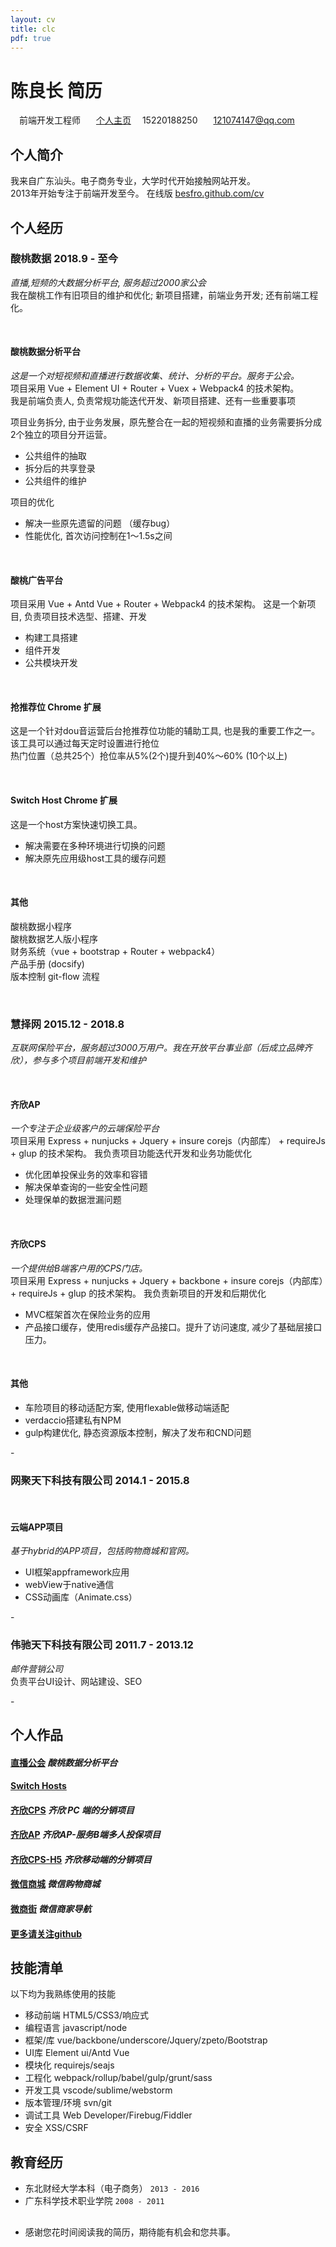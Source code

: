 ```yaml
---
layout: cv
title: clc
pdf: true
---
```


# 陈良长 __简历__

<div id="webaddress">
<i class="fi-bookmark" style="margin-left:1em"></i> 前端开发工程师
<i class="fi-social-github" style="margin-left:1em"></i>
<a href="https://github.com/besfro" style="margin-left:0.5em" target="_blank">个人主页</a>
<i class="fi-telephone" style="margin-left:1em"></i>15220188250
<i class="fi-mail" style="margin-left:1em"></i>
<a href="mailto:121074147@qq.com" style="margin-left:0.5em">121074147@qq.com</a>
</div>

<span class="divline"></span>
<span class="divline"></span>

## 个人简介
我来自广东汕头。电子商务专业，大学时代开始接触网站开发。<br>
2013年开始专注于前端开发至今。
在线版 <a href="https://besfro.github.com/cv" target="_blank">besfro.github.com/cv</a> 

## 个人经历

### __酸桃数据 2018.9 - 至今__
<span class="grap">_直播,短频的大数据分析平台, 服务超过2000家公会_</span>  
我在酸桃工作有旧项目的维护和优化; 新项目搭建，前端业务开发; 还有前端工程化。

&nbsp;  
#### __酸桃数据分析平台__
<span class="grap">_这是一个对短视频和直播进行数据收集、统计、分析的平台。服务于公会。_</span>  
项目采用 Vue + Element UI + Router + Vuex + Webpack4 的技术架构。  
我是前端负责人, 负责常规功能迭代开发、新项目搭建、还有一些重要事项  

项目业务拆分, 由于业务发展，原先整合在一起的短视频和直播的业务需要拆分成2个独立的项目分开运营。  
- 公共组件的抽取
- 拆分后的共享登录
- 公共组件的维护

项目的优化
- 解决一些原先遗留的问题 （缓存bug）
- 性能优化, 首次访问控制在1～1.5s之间

&nbsp;  
#### __酸桃广告平台__
项目采用 Vue + Antd Vue + Router + Webpack4 的技术架构。 
这是一个新项目, 负责项目技术选型、搭建、开发  

- 构建工具搭建
- 组件开发 
- 公共模块开发

&nbsp;  
#### __抢推荐位 Chrome 扩展__
这是一个针对dou音运营后台抢推荐位功能的辅助工具, 也是我的重要工作之一。  
该工具可以通过每天定时设置进行抢位  
热门位置（总共25个）抢位率从5%(2个)提升到40%～60% (10个以上)

&nbsp;  
#### __Switch Host Chrome 扩展__
这是一个host方案快速切换工具。 
- 解决需要在多种环境进行切换的问题
- 解决原先应用级host工具的缓存问题

&nbsp;  
#### __其他__
酸桃数据小程序  
酸桃数据艺人版小程序  
财务系统（vue + bootstrap + Router + webpack4）  
产品手册 (docsify)  
版本控制 git-flow 流程  

<br/>

### __慧择网 2015.12 - 2018.8__ 
<span class="grap">_互联网保险平台，服务超过3000万用户。我在开放平台事业部（后成立品牌齐欣），参与多个项目前端开发和维护_</span>

<br/>

#### __齐欣AP__
<span class="grap">_一个专注于企业级客户的云端保险平台_</span>  
项目采用 Express + nunjucks + Jquery + insure corejs（内部库） + requireJs + glup 的技术架构。
我负责项目功能迭代开发和业务功能优化
- 优化团单投保业务的效率和容错
- 解决保单查询的一些安全性问题
- 处理保单的数据泄漏问题

<br/>

#### __齐欣CPS__
<span class="grap">_一个提供给B端客户用的CPS门店。_</span>  
项目采用 Express + nunjucks + Jquery + backbone + insure corejs（内部库）+ requireJs + glup 的技术架构。
我负责新项目的开发和后期优化
- MVC框架首次在保险业务的应用
- 产品接口缓存，使用redis缓存产品接口。提升了访问速度, 减少了基础层接口压力。

<br/>

#### __其他__
- 车险项目的移动适配方案, 使用flexable做移动端适配
- verdaccio搭建私有NPM
- gulp构建优化, 静态资源版本控制，解决了发布和CND问题

<span class="divline">-</span>

### __网聚天下科技有限公司 2014.1 - 2015.8__ 

<br/>

#### __云端APP项目__
<span class="grap">_基于hybrid的APP项目，包括购物商城和官网。_</span>

- UI框架appframework应用
- webView于native通信
- CSS动画库（Animate.css）

<span class="divline">-</span>

### __伟驰天下科技有限公司 2011.7 - 2013.12__ 
<span class="grap">_邮件营销公司_</span>  
负责平台UI设计、网站建设、SEO

<span class="divline">-</span>

## 个人作品

#### <i class="fi-link"></i> <a href="https://mcn.suantao.com" target="_blank">直播公会</a> <span class="deta">_酸桃数据分析平台_</span>
#### <i class="fi-link"></i> <a href="https://github.com/besfro/switch-hosts" target="_blank">Switch Hosts</a> 
#### <i class="fi-link"></i> <a href="https://cps.qixin18.com/index" target="_blank">齐欣CPS</a> <span class="deta">_齐欣 PC 端的分销项目_</span>
#### <i class="fi-link"></i> <a href="https://www.qixin18.com/" target="_blank">齐欣AP</a>  <span class="deta">_齐欣AP-服务B端多人投保项目_</span>
#### <i class="fi-link"></i> <a href="https://cps.qixin18.com/m/index" target="_blank">齐欣CPS-H5</a> <span class="deta">_齐欣移动端的分销项目_</span>
#### <i class="fi-link"></i> <a href="http://jiusdzsy.s.wsjqq.com/mobile/" target="_blank">微信商城</a>  <span class="deta">_微信购物商城_</span>
#### <i class="fi-link"></i> <a href="http://www.wsjqq.com/m/" target="_blank">微商街</a> <span class="deta">_微信商家导航_</span>
#### <i class="fi-link"></i> <a href="https://github.com/besfro" target="_blank">更多请关注github</a> 

## 技能清单

以下均为我熟练使用的技能
- 移动前端 HTML5/CSS3/响应式
- 编程语言 javascript/node
- 框架/库 vue/backbone/underscore/Jquery/zpeto/Bootstrap
- UI库 Element ui/Antd Vue
- 模块化 requirejs/seajs
- 工程化 webpack/rollup/babel/gulp/grunt/sass
- 开发工具 vscode/sublime/webstorm
- 版本管理/环境 svn/git
- 调试工具 Web Developer/Firebug/Fiddler
- 安全 XSS/CSRF

## 教育经历

- 东北财经大学本科（电子商务） <span class="deta">`2013 - 2016`</span><br>
- 广东科学技术职业学院 <span class="deta">`2008 - 2011`</span><br>

## <i></i>
-  感谢您花时间阅读我的简历，期待能有机会和您共事。

<!-- ### Footer

Last updated: May 2013 -->
